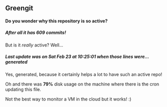 ## Greengit

#### Do you wonder why this repository is so active?

##### After all it has 609 commits!

But is it *really* active? Well...

##### Last update was on Sat Feb 23 at 10:25:01 when those lines were... generated

Yes, generated, because it certainly helps a lot to have such an active repo!

Oh and there was **79%** disk usage on the machine
where there is the cron updating this file.

Not the best way to monitor a VM in the cloud but it works! :)
